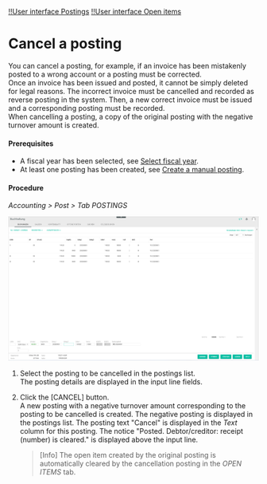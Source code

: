 [!!User interface Postings](../UserInterface/01a_Bookings.md)
[!!User interface Open items](../UserInterface/01d_OpenItems.md)   

# Cancel a posting

You can cancel a posting, for example, if an invoice has been mistakenly posted to a wrong account or a posting must be corrected.   
Once an invoice has been issued and posted, it cannot be simply deleted for legal reasons. The incorrect invoice must be cancelled and recorded as reverse posting in the system. Then, a new correct invoice must be issued and a corresponding posting must be recorded.    
When cancelling a posting, a copy of the original posting with the negative turnover amount is created.

#### Prerequisites

- A fiscal year has been selected, see [Select fiscal year](./01_SelectFiscalYear.md).
- At least one posting has been created, see [Create a manual posting](./04_CreateManualBooking.md).

#### Procedure

*Accounting > Post > Tab POSTINGS*

![Postings](../../Assets/Screenshots/RetailSuiteAccounting/Book/Bookings/Bookings.png "[Postings]")

1. Select the posting to be cancelled in the postings list.  
    The posting details are displayed in the input line fields.

2. Click the [CANCEL] button.   
    A new posting with a negative turnover amount corresponding to the posting to be cancelled is created. The negative posting is displayed in the postings list. The posting text "Cancel" is displayed in the *Text* column for this posting. The notice "Posted. Debtor/creditor: receipt (number) is cleared." is displayed above the input line.

    > [Info] The open item created by the original posting is automatically cleared by the cancellation posting in the *OPEN ITEMS* tab.  
